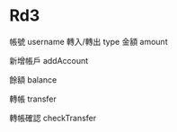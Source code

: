 # Rd3

帳號 username
轉入/轉出 type
金額 amount

新增帳戶 addAccount

餘額 balance

轉帳 transfer

轉帳確認 checkTransfer
